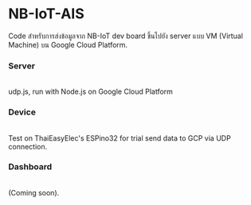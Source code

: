 # NB-IoT-AIS

Code สำหรับการส่งข้อมูลจาก NB-IoT dev board ขึ้นไปยัง server แบบ VM (Virtual Machine) บน Google Cloud Platform.

<h3><b>Server</b></h3><br>
udp.js, run with Node.js on Google Cloud Platform<br>
<h3><b>Device</b></h3><br>
Test on ThaiEasyElec's ESPino32 for trial send data to GCP via UDP connection.<br>
<h3><b>Dashboard</b></h3><br>
(Coming soon).
